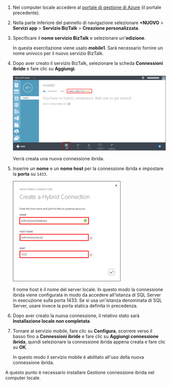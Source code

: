 
1. Nel computer locale accedere al [portale di gestione di Azure](http://manager.windowsazure.com) (il portale precedente).
2. Nella parte inferiore del pannello di navigazione selezionare **+NUOVO** > **Servizi app** > **Servizio BizTalk** > **Creazione personalizzata**.
3. Specificare il **nome servizio BizTalk** e selezionare un'**edizione**. 
   
    In questa esercitazione viene usato **mobile1**. Sarà necessario fornire un nome univoco per il nuovo servizio BizTalk.
4. Dopo aver creato il servizio BizTalk, selezionare la scheda **Connessioni ibride** e fare clic su **Aggiungi**.
   
    ![Aggiunta della connessione ibrida](./media/hybrid-connections-create-new/3.png)
   
    Verrà creata una nuova connessione ibrida.
5. Inserire un **nome** e un **nome host** per la connessione ibrida e impostare la **porta** su `1433`. 
   
    ![Configurazione della connessione ibrida](./media/hybrid-connections-create-new/4.png)
   
    Il nome host è il nome del server locale. In questo modo la connessione ibrida viene configurata in modo da accedere all'istanza di SQL Server in esecuzione sulla porta 1433. Se si usa un'istanza denominata di SQL Server, usare invece la porta statica definita in precedenza.
6. Dopo aver creato la nuova connessione, il relativo stato sarà **Installazione locale non completata**.
7. Tornare al servizio mobile, fare clic su **Configura**, scorrere verso il basso fino a **Connessioni ibride** e fare clic su **Aggiungi connessione ibrida**, quindi selezionare la connessione ibrida appena creata e fare clic su **OK**.
   
    In questo modo il servizio mobile è abilitato all'uso della nuova connessione ibrida.

A questo punto è necessario installare Gestione connessione ibrida nel computer locale.



<!--HONumber=Jan17_HO3-->


